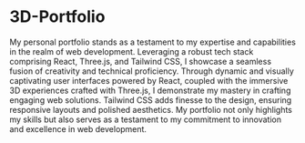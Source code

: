 # 3D-Portfolio

My personal portfolio stands as a testament to my expertise and capabilities in the realm of web development. Leveraging a robust tech stack comprising React, Three.js, and Tailwind CSS, I showcase a seamless fusion of creativity and technical proficiency. Through dynamic and visually captivating user interfaces powered by React, coupled with the immersive 3D experiences crafted with Three.js, I demonstrate my mastery in crafting engaging web solutions. Tailwind CSS adds finesse to the design, ensuring responsive layouts and polished aesthetics. My portfolio not only highlights my skills but also serves as a testament to my commitment to innovation and excellence in web development.
